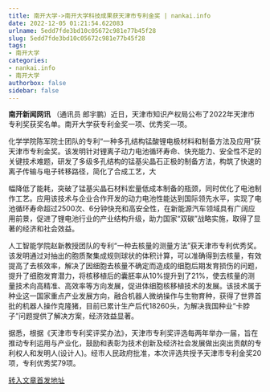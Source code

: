 ```yaml
---
title: 南开大学->南开大学科技成果获天津市专利金奖 | nankai.info
date: 2022-12-05 01:21:54.622083
urlname: 5edd7fde3bd10c05672c981e77b45f28
slug: 5edd7fde3bd10c05672c981e77b45f28
tags: 
- 南开大学
categories:
- nankai.info
- 南开大学
authorbox: false
sidebar: false
---
```

**南开新闻网讯** （通讯员 郎宇鹏）近日，天津市知识产权局公布了2022年天津市专利奖获奖名单。南开大学获专利金奖一项、优秀奖一项。

化学学院陈军院士团队的专利“一种多孔结构锰酸锂电极材料和制备方法及应用”获天津市专利金奖。该发明针对锂离子动力电池循环寿命、快充能力、安全性不足的关键技术难题，研发了多级多孔结构的锰基尖晶石正极的制备方法，构筑了快速的离子传输与电子转移路径，简化了合成工艺，大
<!--more-->
幅降低了能耗，突破了锰基尖晶石材料宏量低成本制备的瓶颈，同时优化了电池制作工艺。应用该技术与企业合作开发的动力电池性能达到国际领先水平，实现了电池循环寿命超过2500次、6分钟快充和高安全性，在新能源汽车领域具有广阔应用前景，促进了锂电池行业的产业结构升级，助力国家“双碳”战略实施，取得了显著的经济和社会效益。

人工智能学院赵新教授团队的专利“一种去核量的测量方法”获天津市专利优秀奖。该发明通过对抽出的胞质聚集成规则球状的体积计算，可以准确得到去核量，有效提高了去核效率，解决了因细胞去核量不确定而造成的细胞后期发育损伤的问题，提升了细胞发育潜力，将核移植后的囊胚率从10%提升到了21%，使去核量的测量技术向高精准、高效率等方向发展，促进体细胞核移植技术的发展。该技术属于种业这一国家重点产业发展方向，融合机器人微纳操作与生物育种，获得了世界首批的机器人操作克隆猪，目前已累计生产后代18260头，为解决我国种业“卡脖子”问题提供了解决方案，经济效益显著。

据悉，根据《天津市专利奖评奖办法》，天津市专利奖评选每两年举办一届，旨在推动专利运用与产业化，鼓励和表彰为技术创新及经济社会发展做出突出贡献的专利权人和发明人(设计人)。经市人民政府批准，本次评选共授予天津市专利金奖20项，专利优秀奖79项。



[转入文章首发地址](http://news.nankai.edu.cn/ywsd/system/2022/12/02/030053897.shtml)